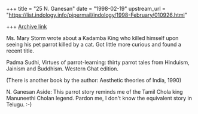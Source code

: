 +++
title = "25 N. Ganesan"
date = "1998-02-19"
upstream_url = "https://list.indology.info/pipermail/indology/1998-February/010926.html"

+++
[Archive link](https://list.indology.info/pipermail/indology/1998-February/010926.html)

Ms. Mary Storm wrote about a Kadamba King who killed
himself upon seeing his pet parrot killed by a cat.
Got little more curious and found a recent title.

Padma Sudhi, Virtues of parrot-learning: thirty
parrot tales from Hinduism, Jainism and Buddhism.
Western Ghat edition.

(There is another book by the author: Aesthetic theories of India, 1990)

N. Ganesan
Aside:
This parrot story reminds me of the Tamil Chola king Manuneethi Cholan
legend. Pardon me, I don't know the equivalent story in Telugu. :-)



